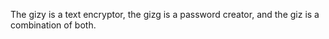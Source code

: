 The gizy is a text encryptor, the gizg is a password creator, and the giz is a combination of both.

